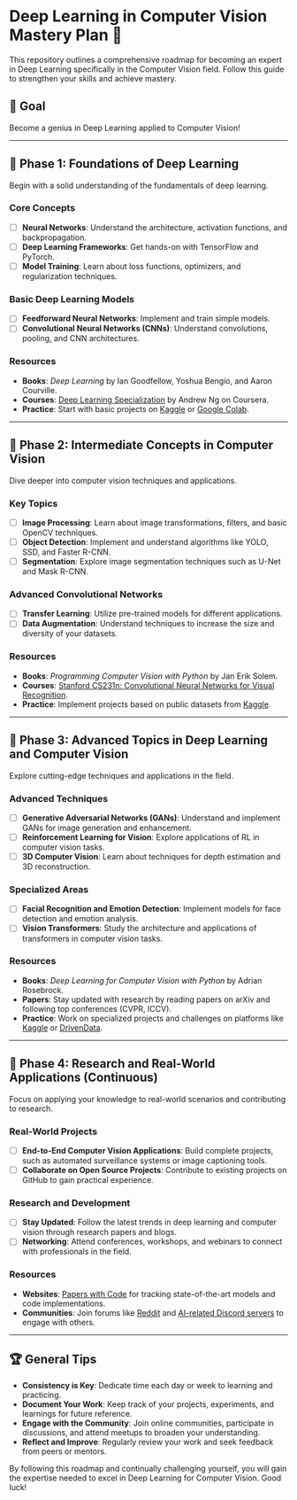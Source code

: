 # Deep Learning in Computer Vision Mastery Plan 🌟

This repository outlines a comprehensive roadmap for becoming an expert in Deep Learning specifically in the Computer Vision field. Follow this guide to strengthen your skills and achieve mastery.

## 🎯 Goal
Become a genius in Deep Learning applied to Computer Vision!

---

## 📅 Phase 1: Foundations of Deep Learning
Begin with a solid understanding of the fundamentals of deep learning.

### Core Concepts
- [ ] **Neural Networks**: Understand the architecture, activation functions, and backpropagation.
- [ ] **Deep Learning Frameworks**: Get hands-on with TensorFlow and PyTorch.
- [ ] **Model Training**: Learn about loss functions, optimizers, and regularization techniques.

### Basic Deep Learning Models
- [ ] **Feedforward Neural Networks**: Implement and train simple models.
- [ ] **Convolutional Neural Networks (CNNs)**: Understand convolutions, pooling, and CNN architectures.

### Resources
- **Books**: *Deep Learning* by Ian Goodfellow, Yoshua Bengio, and Aaron Courville.
- **Courses**: [Deep Learning Specialization](https://www.coursera.org/specializations/deep-learning) by Andrew Ng on Coursera.
- **Practice**: Start with basic projects on [Kaggle](https://www.kaggle.com/) or [Google Colab](https://colab.research.google.com/).

---

## 📅 Phase 2: Intermediate Concepts in Computer Vision
Dive deeper into computer vision techniques and applications.

### Key Topics
- [ ] **Image Processing**: Learn about image transformations, filters, and basic OpenCV techniques.
- [ ] **Object Detection**: Implement and understand algorithms like YOLO, SSD, and Faster R-CNN.
- [ ] **Segmentation**: Explore image segmentation techniques such as U-Net and Mask R-CNN.

### Advanced Convolutional Networks
- [ ] **Transfer Learning**: Utilize pre-trained models for different applications.
- [ ] **Data Augmentation**: Understand techniques to increase the size and diversity of your datasets.

### Resources
- **Books**: *Programming Computer Vision with Python* by Jan Erik Solem.
- **Courses**: [Stanford CS231n: Convolutional Neural Networks for Visual Recognition](http://cs231n.stanford.edu/).
- **Practice**: Implement projects based on public datasets from [Kaggle](https://www.kaggle.com/datasets).

---

## 📅 Phase 3: Advanced Topics in Deep Learning and Computer Vision
Explore cutting-edge techniques and applications in the field.

### Advanced Techniques
- [ ] **Generative Adversarial Networks (GANs)**: Understand and implement GANs for image generation and enhancement.
- [ ] **Reinforcement Learning for Vision**: Explore applications of RL in computer vision tasks.
- [ ] **3D Computer Vision**: Learn about techniques for depth estimation and 3D reconstruction.

### Specialized Areas
- [ ] **Facial Recognition and Emotion Detection**: Implement models for face detection and emotion analysis.
- [ ] **Vision Transformers**: Study the architecture and applications of transformers in computer vision tasks.

### Resources
- **Books**: *Deep Learning for Computer Vision with Python* by Adrian Rosebrock.
- **Papers**: Stay updated with research by reading papers on arXiv and following top conferences (CVPR, ICCV).
- **Practice**: Work on specialized projects and challenges on platforms like [Kaggle](https://www.kaggle.com/) or [DrivenData](https://www.drivendata.org/).

---

## 📅 Phase 4: Research and Real-World Applications (Continuous)
Focus on applying your knowledge to real-world scenarios and contributing to research.

### Real-World Projects
- [ ] **End-to-End Computer Vision Applications**: Build complete projects, such as automated surveillance systems or image captioning tools.
- [ ] **Collaborate on Open Source Projects**: Contribute to existing projects on GitHub to gain practical experience.

### Research and Development
- [ ] **Stay Updated**: Follow the latest trends in deep learning and computer vision through research papers and blogs.
- [ ] **Networking**: Attend conferences, workshops, and webinars to connect with professionals in the field.

### Resources
- **Websites**: [Papers with Code](https://paperswithcode.com/) for tracking state-of-the-art models and code implementations.
- **Communities**: Join forums like [Reddit](https://www.reddit.com/r/MachineLearning/) and [AI-related Discord servers](https://discord.com/invite/machinelearning) to engage with others.

---

## 🏆 General Tips
- **Consistency is Key**: Dedicate time each day or week to learning and practicing.
- **Document Your Work**: Keep track of your projects, experiments, and learnings for future reference.
- **Engage with the Community**: Join online communities, participate in discussions, and attend meetups to broaden your understanding.
- **Reflect and Improve**: Regularly review your work and seek feedback from peers or mentors.

By following this roadmap and continually challenging yourself, you will gain the expertise needed to excel in Deep Learning for Computer Vision. Good luck!
